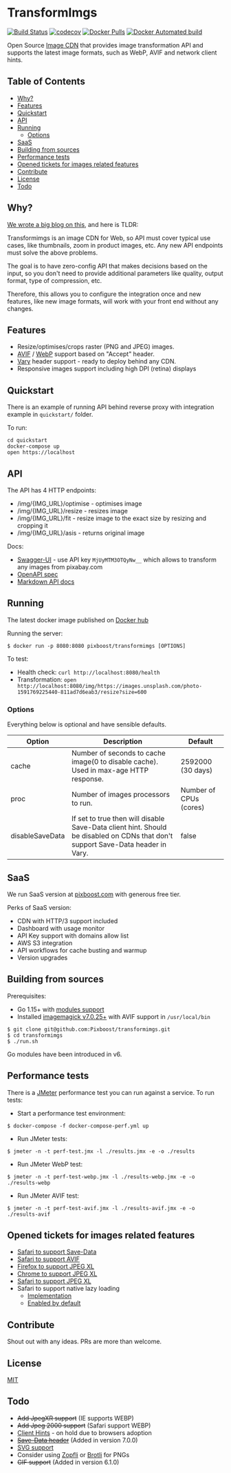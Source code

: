 # TransformImgs

[![Build Status](https://travis-ci.org/Pixboost/transformimgs.svg?branch=master)](https://travis-ci.org/Pixboost/transformimgs)
[![codecov](https://codecov.io/gh/Pixboost/transformimgs/branch/master/graph/badge.svg)](https://codecov.io/gh/Pixboost/transformimgs)
[![Docker Pulls](https://img.shields.io/docker/pulls/pixboost/transformimgs)](https://hub.docker.com/r/pixboost/transformimgs/)
[![Docker Automated build](https://img.shields.io/docker/automated/jrottenberg/ffmpeg.svg)](https://hub.docker.com/r/pixboost/transformimgs/)

Open Source [Image CDN](https://web.dev/image-cdns/) that provides image transformation API and supports 
the latest image formats, such as WebP, AVIF and network client hints. 

## Table of Contents

<!-- TOC start -->
- [Why?](#why)
- [Features](#features)
- [Quickstart](#quickstart)
- [API](#api)
- [Running](#running)
  * [Options](#options)
- [SaaS](#saas)
- [Building from sources ](#building-from-sources)
- [Performance tests](#performance-tests)
- [Opened tickets for images related features](#opened-tickets-for-images-related-features)
- [Contribute](#contribute)
- [License](#license)
- [Todo](#todo)
<!-- TOC end -->

## Why?

[We wrote a big blog on this](https://pixboost.com/blog/why-pixboost-is-the-best-image-cdn/), and here is TLDR:

Transformimgs is an image CDN for Web, so API must cover typical use cases, like
thumbnails, zoom in product images, etc. Any new API endpoints must 
solve the above problems.

The goal is to have zero-config API that makes decisions based on the input, so you don't need to provide additional parameters like quality, output format, type of compression, etc.

Therefore, this allows you to configure the integration once and new features, like new image formats, will work
with your front end without any changes.

## Features

* Resize/optimises/crops raster (PNG and JPEG) images.
* [AVIF](https://en.wikipedia.org/wiki/AV1) / [WebP](https://developers.google.com/speed/webp/) support based on "Accept" header.
* [Vary](www.w3.org/Protocols/rfc2616/rfc2616-sec14.html#sec14.44) header support - ready to deploy behind any CDN.
* Responsive images support including high DPI (retina) displays 

## Quickstart

There is an example of running API behind reverse proxy with integration example in `quickstart/` folder.

To run:

```
cd quickstart
docker-compose up
open https://localhost
```

## API

The API has 4 HTTP endpoints:

* /img/{IMG_URL}/optimise - optimises image
* /img/{IMG_URL}/resize - resizes image
* /img/{IMG_URL}/fit - resize image to the exact size by resizing and cropping it
* /img/{IMG_URL}/asis - returns original image

Docs:
* [Swagger-UI](https://pixboost.com/docs/api/) - use API key `MjUyMTM3OTQyNw__` which allows to transform any images from pixabay.com
* [OpenAPI spec](swagger.yaml)
* [Markdown API docs](api.md)

## Running

The latest docker image published on [Docker hub](https://hub.docker.com/r/pixboost/transformimgs)

Running the server:

```
$ docker run -p 8080:8080 pixboost/transformimgs [OPTIONS]
```

To test:

* Health check: `curl http://localhost:8080/health`
* Transformation: `open http://localhost:8080/img/https://images.unsplash.com/photo-1591769225440-811ad7d6eab3/resize?size=600`

### Options

Everything below is optional and have sensible defaults.

| Option | Description | Default |
|--------|-------------| ------- |
| cache  | Number of seconds to cache image(0 to disable cache). Used in max-age HTTP response. | 2592000 (30 days) |
| proc   | Number of images processors to run. | Number of CPUs (cores) |
| disableSaveData | If set to true then will disable Save-Data client hint. Should be disabled on CDNs that don't support Save-Data header in Vary. | false |


## SaaS

We run SaaS version at [pixboost.com](https://pixboost.com?source=github) with generous free tier.

Perks of SaaS version:
* CDN with HTTP/3 support included
* Dashboard with usage monitor
* API Key support with domains allow list
* AWS S3 integration
* API workflows for cache busting and warmup
* Version upgrades

## Building from sources 

Prerequisites:

* Go 1.15+ with [modules support](https://golang.org/ref/mod)
* Installed [imagemagick v7.0.25+](http://imagemagick.org) with AVIF support in `/usr/local/bin`

```
$ git clone git@github.com:Pixboost/transformimgs.git
$ cd transformimgs
$ ./run.sh 
```

Go modules have been introduced in v6.

## Performance tests

There is a [JMeter](https://jmeter.apache.org) performance test you can run against a service. To run tests:

* Start a performance test environment:
```
$ docker-compose -f docker-compose-perf.yml up
```
* Run JMeter tests:
```
$ jmeter -n -t perf-test.jmx -l ./results.jmx -e -o ./results
```

* Run JMeter WebP test:
```
$ jmeter -n -t perf-test-webp.jmx -l ./results-webp.jmx -e -o ./results-webp
```

* Run JMeter AVIF test:
```
$ jmeter -n -t perf-test-avif.jmx -l ./results-avif.jmx -e -o ./results-avif
```


## Opened tickets for images related features

* [Safari to support Save-Data](https://bugs.webkit.org/show_bug.cgi?id=199101)
* [Safari to support AVIF](https://bugs.webkit.org/show_bug.cgi?id=207750)
* [Firefox to support JPEG XL](https://bugzilla.mozilla.org/show_bug.cgi?id=1539075)
* [Chrome to support JPEG XL](https://bugs.chromium.org/p/chromium/issues/detail?id=1178058)
* [Safari to support JPEG XL](https://bugs.webkit.org/show_bug.cgi?id=208235)
* Safari to support native lazy loading
  * [Implementation](https://bugs.webkit.org/show_bug.cgi?id=196698)
  * [Enabled by default](https://bugs.webkit.org/show_bug.cgi?id=208094)

## Contribute

Shout out with any ideas. PRs are more than welcome.

## License

[MIT](./LICENSE)

## Todo
* ~~Add JpegXR support~~ (IE supports WEBP)
* ~~Add Jpeg 2000 support~~ (Safari support WEBP)
* [Client Hints](https://github.com/Pixboost/transformimgs/issues/26) - on hold due to browsers adoption
* ~~[Save-Data header](https://github.com/Pixboost/transformimgs/issues/27)~~ (Added in version 7.0.0)
* [SVG support](https://github.com/Pixboost/transformimgs/issues/12)
* Consider using [Zopfli](https://github.com/google/zopfli) or [Brotli](https://en.wikipedia.org/wiki/Brotli) for PNGs
* ~~GIF support~~ (Added in version 6.1.0)

